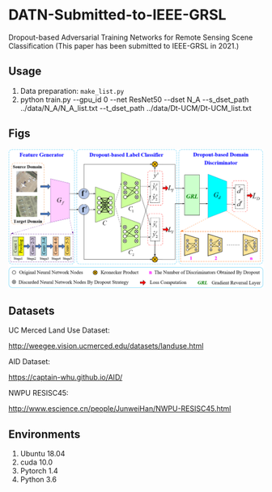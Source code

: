 # DATN-Submitted-to-IEEE-GRSL
Dropout-based Adversarial Training Networks for Remote Sensing Scene Classification (This paper has been submitted to IEEE-GRSL in 2021.)

## Usage

1. Data preparation: `make_list.py` 
2. python train.py --gpu_id 0 --net ResNet50 --dset N_A --s_dset_path ../data/N_A/N_A_list.txt --t_dset_path ../data/Dt-UCM/Dt-UCM_list.txt


## Figs

![image-20210601165926181](https://github.com/WangXin81/DATN-Submitted-to-IEEE-GRSL/blob/main/fig1.png)

## Datasets

UC Merced Land Use Dataset: 

http://weegee.vision.ucmerced.edu/datasets/landuse.html

AID Dataset: 

https://captain-whu.github.io/AID/

NWPU RESISC45: 

http://www.escience.cn/people/JunweiHan/NWPU-RESISC45.html

## Environments

1. Ubuntu 18.04
2. cuda 10.0
3. Pytorch 1.4
4. Python 3.6
